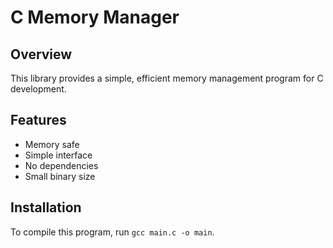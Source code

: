 # C Memory Manager

## Overview

This library provides a simple, efficient memory management program for C development.

## Features

* Memory safe
* Simple interface
* No dependencies
* Small binary size

## Installation

To compile this program, run `gcc main.c -o main`.
